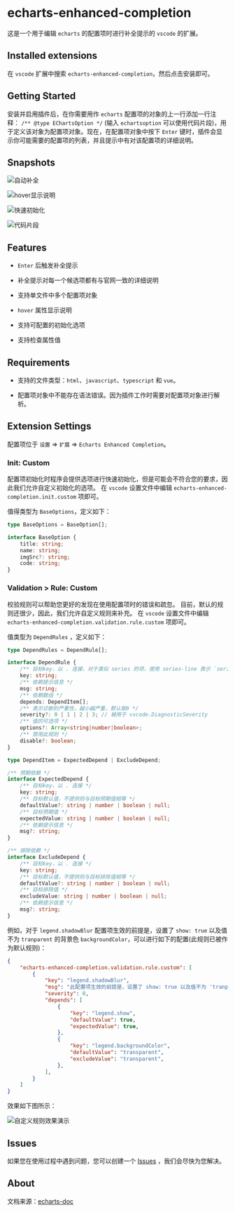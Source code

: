 # echarts-enhanced-completion

这是一个用于编辑 `echarts` 的配置项时进行补全提示的 `vscode` 的扩展。

## Installed extensions

在 `vscode` 扩展中搜索 `echarts-enhanced-completion`，然后点击安装即可。

## Getting Started

安装并启用插件后，在你需要用作 `echarts` 配置项的对象的上一行添加一行注释： `/** @type EChartsOption */` (输入 `echartsoption` 可以使用代码片段)，用于定义该对象为配置项对象。现在，在配置项对象中按下 `Enter` 键时，插件会显示你可能需要的配置项的列表，并且提示中有对该配置项的详细说明。

## Snapshots

![自动补全](https://github.com/ren-wei/echarts-enhanced-completion/raw/master/images/CompletionItems_cn.gif)

![hover显示说明](https://github.com/ren-wei/echarts-enhanced-completion/raw/master/images/Hover_cn.gif)

![快速初始化](https://github.com/ren-wei/echarts-enhanced-completion/raw/master/images/Init_cn.gif)

![代码片段](https://github.com/ren-wei/echarts-enhanced-completion/raw/master/images/Snippets.gif)

## Features

* `Enter` 后触发补全提示

* 补全提示对每一个候选项都有与官网一致的详细说明

* 支持单文件中多个配置项对象

* `hover` 属性显示说明

* 支持可配置的初始化选项

* 支持检查属性值

## Requirements

* 支持的文件类型：`html`、`javascript`、`typescript` 和 `vue`。

* 配置项对象中不能存在语法错误。因为插件工作时需要对配置项对象进行解析。

## Extension Settings

配置项位于 `设置` => `扩展` => `Echarts Enhanced Completion`。

### Init: Custom

配置项初始化时程序会提供选项进行快速初始化，但是可能会不符合您的要求，因此我们允许自定义初始化的选项。
在 `vscode` 设置文件中编辑 `echarts-enhanced-completion.init.custom` 项即可。

值得类型为 `BaseOptions`，定义如下：
```ts
type BaseOptions = BaseOption[];

interface BaseOption {
    title: string;
    name: string;
    imgSrc?: string;
    code: string;
}
```

### Validation > Rule: Custom

校验规则可以帮助您更好的发现在使用配置项时的错误和疏忽。
目前，默认的规则还很少，因此，我们允许自定义规则来补充。
在 `vscode` 设置文件中编辑 `echarts-enhanced-completion.validation.rule.custom` 项即可。

值类型为 `DependRules` ，定义如下：
```ts
type DependRules = DependRule[];

interface DependRule {
    /** 目标key，以 . 连接，对于类似 series 的项，使用 series-line 表示 `series: { type: 'line' }` */
    key: string;
    /** 依赖提示信息 */
    msg: string;
    /** 依赖数组 */
    depends: DependItem[];
    /** 表示诊断的严重性，越小越严重，默认取0 */
    severity?: 0 | 1 | 2 | 3; // 被用于 vscode.DiagnosticSeverity
    /** 值的可选项 */
    options?: Array<string|number|boolean>;
    /** 禁用此规则 */
    disable?: boolean;
}

type DependItem = ExpectedDepend | ExcludeDepend;

/** 预期依赖 */
interface ExpectedDepend {
    /** 目标key，以 . 连接 */
    key: string;
    /** 目标默认值，不提供则与目标预期值相等 */
    defaultValue?: string | number | boolean | null;
    /** 目标预期值 */
    expectedValue: string | number | boolean | null;
    /** 依赖提示信息 */
    msg?: string;
}

/** 排除依赖 */
interface ExcludeDepend {
    /** 目标key，以 . 连接 */
    key: string;
    /** 目标默认值，不提供则与目标排除值相等 */
    defaultValue?: string | number | boolean | null;
    /** 目标排除值 */
    excludeValue: string | number | boolean | null;
    /** 依赖提示信息 */
    msg?: string;
}
```

例如，对于 `legend.shadowBlur` 配置项生效的前提是，设置了 `show: true` 以及值不为 `tranparent` 的背景色 `backgroundColor`，可以进行如下的配置(此规则已被作为默认规则)：

```json
{
    "echarts-enhanced-completion.validation.rule.custom": [
        {
            "key": "legend.shadowBlur",
            "msg": "此配置项生效的前提是，设置了 show: true 以及值不为 'tranparent' 的背景色 backgroundColor。",
            "severity": 0,
            "depends": [
                {
                    "key": "legend.show",
                    "defaultValue": true,
                    "expectedValue": true,
                },
                {
                    "key": "legend.backgroundColor",
                    "defaultValue": "transparent",
                    "excludeValue": "transparent",
                },
            ],
        }
    ]
}
```

效果如下图所示：

![自定义规则效果演示](https://github.com/ren-wei/echarts-enhanced-completion/raw/master/images/RuleEffect_cn.png)

## Issues

如果您在使用过程中遇到问题，您可以创建一个 [Issues](https://github.com/ren-wei/echarts-enhanced-completion/issues) ，我们会尽快为您解决。

## About

文档来源：[echarts-doc](https://github.com/apache/echarts-doc)
